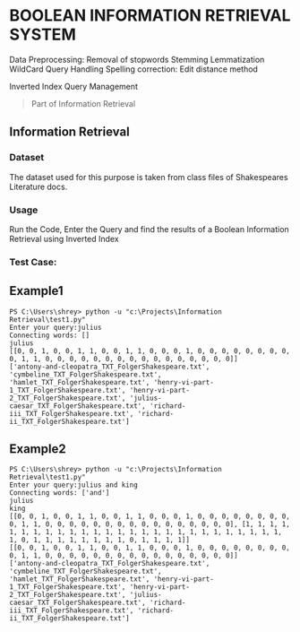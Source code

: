 # BOOLEAN INFORMATION RETRIEVAL SYSTEM

Data Preprocessing:
Removal of stopwords
Stemming
Lemmatization
WildCard Query Handling
Spelling correction: Edit distance method

Inverted Index
Query Management

> Part of Information Retrieval 

## Information Retrieval

### Dataset

The dataset used for this purpose is taken from class files of Shakespeares Literature docs.

### Usage

Run the Code,
Enter the Query and find the results of a Boolean Information Retrieval using Inverted Index

### Test Case:

## Example1
```
PS C:\Users\shrey> python -u "c:\Projects\Information Retrieval\test1.py"
Enter your query:julius
Connecting words: []
julius
[[0, 0, 1, 0, 0, 1, 1, 0, 0, 1, 1, 0, 0, 0, 1, 0, 0, 0, 0, 0, 0, 0, 0, 0, 1, 1, 0, 0, 0, 0, 0, 0, 0, 0, 0, 0, 0, 0, 0, 0, 0, 0]]
['antony-and-cleopatra_TXT_FolgerShakespeare.txt', 'cymbeline_TXT_FolgerShakespeare.txt', 'hamlet_TXT_FolgerShakespeare.txt', 'henry-vi-part-1_TXT_FolgerShakespeare.txt', 'henry-vi-part-2_TXT_FolgerShakespeare.txt', 'julius-caesar_TXT_FolgerShakespeare.txt', 'richard-iii_TXT_FolgerShakespeare.txt', 'richard-ii_TXT_FolgerShakespeare.txt']
```


## Example2
```
PS C:\Users\shrey> python -u "c:\Projects\Information Retrieval\test1.py"
Enter your query:julius and king
Connecting words: ['and']
julius
king
[[0, 0, 1, 0, 0, 1, 1, 0, 0, 1, 1, 0, 0, 0, 1, 0, 0, 0, 0, 0, 0, 0, 0, 0, 1, 1, 0, 0, 0, 0, 0, 0, 0, 0, 0, 0, 0, 0, 0, 0, 0, 0], [1, 1, 1, 1, 1, 1, 1, 1, 1, 1, 1, 1, 1, 1, 1, 1, 1, 1, 1, 1, 1, 1, 1, 1, 1, 1, 1, 1, 0, 1, 1, 1, 1, 1, 1, 1, 1, 0, 1, 1, 1, 1]]
[[0, 0, 1, 0, 0, 1, 1, 0, 0, 1, 1, 0, 0, 0, 1, 0, 0, 0, 0, 0, 0, 0, 0, 0, 1, 1, 0, 0, 0, 0, 0, 0, 0, 0, 0, 0, 0, 0, 0, 0, 0, 0]]
['antony-and-cleopatra_TXT_FolgerShakespeare.txt', 'cymbeline_TXT_FolgerShakespeare.txt', 'hamlet_TXT_FolgerShakespeare.txt', 'henry-vi-part-1_TXT_FolgerShakespeare.txt', 'henry-vi-part-2_TXT_FolgerShakespeare.txt', 'julius-caesar_TXT_FolgerShakespeare.txt', 'richard-iii_TXT_FolgerShakespeare.txt', 'richard-ii_TXT_FolgerShakespeare.txt']
```